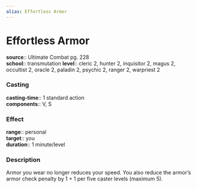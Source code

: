 ```yaml
---
alias: Effortless Armor
---
```


# Effortless Armor 

**source**:: Ultimate Combat pg. 228  
**school**:: transmutation
**level**:: cleric 2, hunter 2, inquisitor 2, magus 2, occultist 2, oracle 2, paladin 2, psychic 2, ranger 2, warpriest 2

### Casting 

**casting-time**:: 1 standard action  
**components**:: V, S

### Effect 

**range**:: personal  
**target**:: you  
**duration**:: 1 minute/level

### Description 

Armor you wear no longer reduces your speed. You also reduce the armor’s armor check penalty by 1 + 1 per five caster levels (maximum 5).
